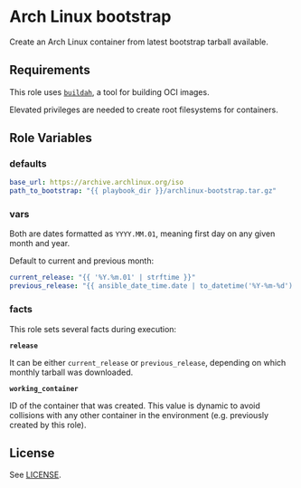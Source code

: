 Arch Linux bootstrap
====================

Create an Arch Linux container from latest bootstrap tarball available.

Requirements
------------

This role uses [`buildah`](https://github.com/containers/buildah/blob/master/install.md), a tool for building OCI images.

Elevated privileges are needed to create root filesystems for containers.

Role Variables
--------------

### defaults

```yaml
base_url: https://archive.archlinux.org/iso
path_to_bootstrap: "{{ playbook_dir }}/archlinux-bootstrap.tar.gz"
```

### vars
Both are dates formatted as `YYYY.MM.01`, meaning first day on any given month and year.

Default to current and previous month:

```yaml
current_release: "{{ '%Y.%m.01' | strftime }}"
previous_release: "{{ ansible_date_time.date | to_datetime('%Y-%m-%d') | to_day_1(month=-1, fmt='%Y.%m.%d') }}"
```

### facts
This role sets several facts during execution:

**`release`**

It can be either `current_release` or `previous_release`, depending on which monthly tarball was downloaded.

**`working_container`**

ID of the container that was created. This value is dynamic to avoid collisions with any other container in the environment (e.g. previously created by this role).

License
-------

See [LICENSE](https://github.com/miquecg/elixir-ide/blob/master/LICENSE).
